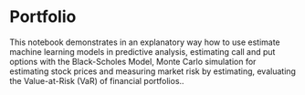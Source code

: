 # Portfolio
This notebook demonstrates in an explanatory way how to use estimate machine learning models in predictive analysis, estimating call and put options with the Black-Scholes Model, Monte Carlo simulation for estimating stock prices and measuring market risk by estimating, evaluating the Value-at-Risk (VaR) of financial portfolios..
